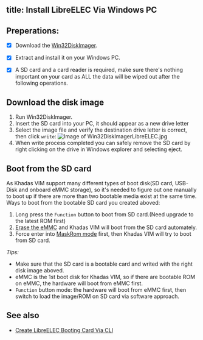 title: Install LibreELEC Via Windows PC
---


## Preperations:
- [x] Download the [Win32DiskImager](https://sourceforge.net/projects/win32diskimager/).
- [x] Extract and install it on your Windows PC.
- [x] A SD card and a card reader is required, make sure there's nothing important on your card as ALL the data will be wiped out after the following operations.


## Download the disk image
1. Run Win32DiskImager.
2. Insert the SD card into your PC, it should appear as a new drive letter
3. Select the image file and verify the destination drive letter is correct, then click `write`:
![Image of Win32DiskImagerLibreELEC.jpg](/images/Win32DiskImagerLibreELEC.jpg)
4. When write process completed you can safely remove the SD card by right clicking on the drive in Windows explorer and selecting eject.


## Boot from the SD card
As Khadas VIM support many different types of boot disk(SD card, USB-Disk and onboard eMMC storage), so it's needed to figure out one manually to boot up if there are more than two bootable media exist at the same time. Ways to boot from the bootable SD card you created aboved:

1. Long press the `Function` button to boot from SD card.(Need upgrade to the latest ROM first)
2. [Erase the eMMC](/vim/HowtoEraseEMMC.html) and Khadas VIM will boot from the SD card automately.
3. Force enter into [MaskRom mode](/vim/HowtoBootIntoUpgradeMode.html) first, then Khadas VIM will try to boot from SD card.

*Tips:*

* Make sure that the SD card is a bootable card and writed with the right disk image aboved.
* eMMC is the 1st boot disk for Khadas VIM, so if there are bootable ROM on eMMC, the hardware will boot from eMMC first.
* `Function` button mode: the hardware will boot from eMMC first, then switch to load the image/ROM on SD card via software approach.


## See also
* [Create LibreELEC Booting Card Via CLI](/vim/CreateLibreELECBootCardViaCLI.html)


